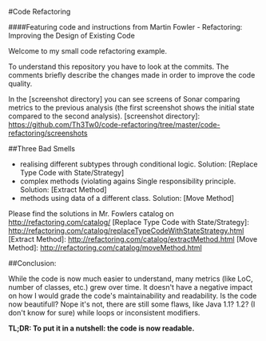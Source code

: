 #Code Refactoring

####Featuring code and instructions from Martin Fowler - Refactoring: Improving the Design of Existing Code

Welcome to my small code refactoring example.

To understand this repository you have to look at the commits. The comments briefly describe the changes made in order to improve the code quality.

In the [screenshot directory] you can see screens of Sonar comparing metrics to the previous analysis (the first screenshot shows the initial state compared to the second analysis).
[screenshot directory]: https://github.com/Th3Tw0/code-refactoring/tree/master/code-refactoring/screenshots

##Three Bad Smells
- realising different subtypes through conditional logic. Solution: [Replace Type Code with State/Strategy]
- complex methods (violating agains Single responsibility principle. Solution: [Extract Method]
- methods using data of a different class. Solution: [Move Method]

Please find the solutions in Mr. Fowlers catalog on http://refactoring.com/catalog/
[Replace Type Code with State/Strategy]: http://refactoring.com/catalog/replaceTypeCodeWithStateStrategy.html
[Extract Method]: http://refactoring.com/catalog/extractMethod.html
[Move Method]: http://refactoring.com/catalog/moveMethod.html

##Conclusion:

While the code is now much easier to understand, many metrics (like LoC, number of classes, etc.) grew over time. It doesn't have a negative impact on how I would grade the code's maintainability and readability.
Is the code now beautifull? Nope it's not, there are still some flaws, like Java 1.1? 1.2? (I don't know for sure) while loops or inconsistent modifiers.

<b>TL;DR: To put it in a nutshell: the code is now readable.</b>

